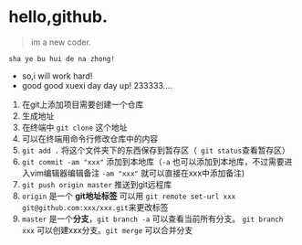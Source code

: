# hello,github.

> im a new coder.

```
sha ye bu hui de na zhong!
```

- so,i will work hard!
- good good xuexi  day day up! 233333....

1. 在git上添加项目需要创建一个仓库
2. 生成地址
3. 在终端中 ` git clone ` 这个地址
4. 可以在终端用命令行修改仓库中的内容
 1. ` git add . ` 将这个文件夹下的东西保存到暂存区（` git status`查看暂存区）
 2. ` git commit -am "xxx" ` 添加到本地库（` -a ` 也可以添加到本地库，不过需要进入vim编辑器编辑备注 ` -am "xxx" ` 就可以直接在xxx中添加备注)
 3. ` git push origin master ` 推送到git远程库
  1. ` origin ` 是一个 **git地址标签** 可以用 ` git remote set-url xxx git@github.com:xxx/xxx.git `来更改标签
  2. ` master ` 是一个**分支**，` git branch -a ` 可以查看当前所有分支。 ` git branch xxx ` 可以创建xxx分支。` git merge ` 可以合并分支

  
